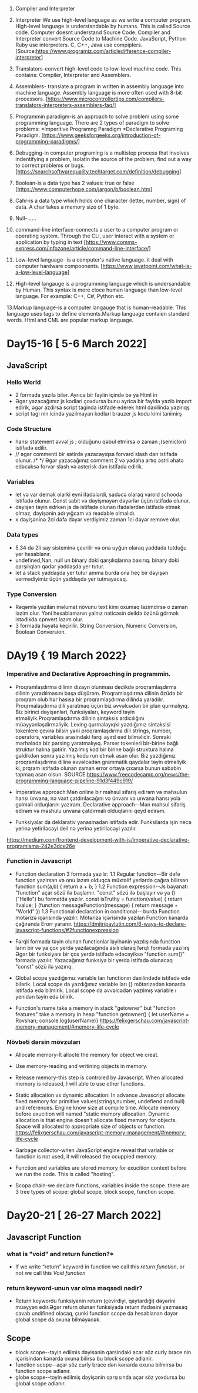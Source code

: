1. Compiler and Interpreter
2. Interpreter
We use high-level language as we write a computer program. High-level language  is understandable by humans. This is called Source code.  Computer doesnt understand Source Code.  Compiler and Interpreter convert Source Code to Machine Code. JavaScript, Python Ruby use interpreters.  C, C++, Java use compiplers.
[Source:https://www.programiz.com/articledifference-compiler-interpreter]

3. Translators-convert high-level code to low-level machine code.
This contains: Compiler, Interpreter and Assemblers.

4. Assemblers- translate a program in written in assembly language into machine language. Assembly language is more often used with 8-bit processors. [https://www.microcontrollertips.com/compilers-translators-interpreters-assemblers-faq/]

5. Programmin paradigm-is an approach to solve problem using some programming language. There are 2 types of paradigm to solve problems: *Imperitive Programng Paradigm *Declarative Programing Paradigm.  [https://www.geeksforgeeks.org/introduction-of-programming-paradigms/]

6. Debugging-in computer programing is a multistep process that involves indentifying a problem, isolatin the source of the problem, find out a way to correct  problems or bugs. [https://searchsoftwarequality.techtarget.com/definition/debugging]

7. Boolean-is a data type has 2 values: true or false [https://www.computerhope.com/jargon/b/boolean.htm]

8. Cahr-is a data type which holds one character (letter, number, sign) of data.  A char takes a memory size of 1 byte.

9. Null-......

10. command-line interface-connects a user to a computer program or operating system.  Through the CLi, user interact with a system or application by typing in text [https://www.comms-express.com/infozone/article/command-line-interface/]

11. Low-level language- is a computer's native language. it deal with computer hardware compoonents. [https://www.javatpoint.com/what-is-a-low-level-language]

12.  High-level langauge is a programming language which is undersandable by Human.  This syntax is more cloce human language than low-level language. For example: C++, C#, Python etc.

13.Markup language-is a computer langauge that is human-readable. This language uses tags to define elements.Markup language contaien  standard words. Html and CML are popular markup language.


# Day15-16 [ 5-6 March 2022]

## JavaScript

### Hello World
 - 2 formada yazıla bilər. Ayrıca bir faylin içində bə ya Html in
 - Əgər yazacağımız js kodlari çoxdursa bunu ayrica bir faylda yazib import edirik, əgər azdirsa script taginda istifade ederek html daxilində yaziriqş
 - script tagi nin icində yazilmayan kodlari brauzer js kodu kimi tanimirş

 ### Code Structure
  - hansı statement əvvəl js ; olduğunu qəbul etmirsə o zaman ;(semiclon) istifadə edilir.
  - // əgər commenti  bir sətirdə yazacayıqsa forvard slash dan istifadə olunur. /* */ Əgər yazacağımız comment 2 və yadaha artıq əstri əhatə edəcəksə forvar slash və asterisk dən istifadə edirik.

  ### Variables
   - let və var  demək olarki eyni ifadələrdi, sadəcə olaraq varold schooda istifadə olunur.  Const sabit və dəyişməyən dəyərlər üçün istifadə olunur.
   - dəyişən təyin edrkən js də istifadə olunan ifadələrdən istifadə etmək olmaz, dəyişənin adı yığcam və readable  olmalıdı.
   - x dəyişəninə 2ci dəfə dəyər verdiyimiz zaman 1ci dəyər remove olur.

  ### Data types
   - 5.34 də 2li say sisteminə çevrilir və ona uyğun olaraq yaddada tutduğu yer hesablanır.
   - undefined,Nan, null un binary dəki qarşılıqlarına baxırıq. binary dəki qarşılıqları qədər yaddaşda yer tutur.
   - let a  stack yaddaşda yer tutur amma burda ona heç bir dəyişən vermədiyimiz üçün yaddaşda yer tutmayacaq.

  ### Type Conversion
   - Rəqəmlə yazilan məlumat növunu text kimi oxumaq lazimdirsə o zaman lazim olur.  Yəni hesablamanın yalnız nəticəsin deildə özünü görmək istədikdə cpnvert lazım olur.
   - 3 formada həyata keçirilir. String Conversion, Numeric Conversion, Boolean Conversion.

# DAy19 { 19 March 2022}

### Imperative and Declarative Approaching in programmin.
 - Proqramlaşdırma dilinin dizayn olunması dedikdə proqramlaşdırma dilinin yaradılmasını başa düşürəm. Proqramlaşdırma dilinin özüdə bir proqram olub hər hasısa bir proqramlaşdırma dilində yaradılır. Proqrmalaşdırma dili yaratmaq üçün biz əvvəlcədən bir plan qurmalıyıq. Biz birinci dəyişənləri, funksiyaları, keyword  təyin etməliyik.Proqramlaşdırma dilinin sintaksis ardıcılığını müəyyənləşdirməliyik. Lexing qurmalayıqki yazdığımız  sintaksisi  tokenlere çevirə bilsin yəni proqramlaşdırma dili strings, number, operators, variables arasindaki fərqi ayırd eəd bilməlidir. Sonraki mərhələdə biz parsing yaratmalıyıq. Parser tokenleri  bir-birine bağlı struktur halına gətirir.  Yazılmış kod bir birine bağlı struktura halına gəldikdən sonra yazılmış kodu run etmək asan olur.
 Biz yazdığımız proqramlaşdırma dilinə əvvəlcədən grammatik qaydalar təyin etməliyik ki, prqram istifadə olunan zaman error ortaya çıxarsa bunun səbəbin tapmaq asan olsun.
 SOURCE:https://www.freecodecamp.org/news/the-programming-language-pipeline-91d3f449c919/

 - İmperative approach:Mən online bir məhsul sifariş         edirəm və məhsulun hansı ünvana, nə vaxt çatdırılacağını və ünvanı və unvana hansı yola gəlməli olduqlarını yazıram.
   Declarative approach--Mən məhsul sifariş edirəm və məshulu unvana çatdırmalı olduqlarını qeyd edirəm.

 - Funksiyalar da deklarativ yanasmadan istifadə edir. Funksilarda işin necə yerinə yetiriləcəyi deil nə yerinə yetiriləcəyi yazılır.

  https://medium.com/frontend-development-with-js/imperative-declarative-programlama-242e3dce26e


  ### Function in Javascript
   - Function declaration 3 formada yazılır:
      1.1 Regular function--Bir dəfə function yazirsan və onu lazım olduqca müxtəlif yerlərdə çağıra bilirsən
        function sum(a,b) {
          return a + b;
        }
      1.2 Function expression--Js bəyanatı "function" açar sözü ilə başlamır. "const" sözü ilə başlayır və ya () ("Hello") bu formatda yazılır.
       const isTruthy = function(value) {
         return !!value;
       }
       (function messageFunction(message) {
         return message + "World"
       })
      1.3 Functional declaration in conditional-- burda Function mötərizə içərisində yazılır.  Mötərizə içərisində yazılan Function kənarda çağıranda Erorr yaranır.
      https://dmitripavlutin.com/6-ways-to-declare-javascript-functions/#2functionexpression

   - Fərqli formada təyin olunan functionlar layihənin yazılışında function ların  bir və ya çox yerdə yazılacağında asılı olaraq fərqli formada yazılırş Əgər bir funksiyanı bir çox yerdə istifadə edəcəyiksə "function sum()" formada yazılır. Yazacağımız funksiya bir yerdə istifadə olunacaq "const" sözü ilə yazırıq.

   - Global scope yazdığıımız variable ları functionın daxilindədə istifadə edə bilərik. Local scope da yazdığımız variable ları {} mötərizədən kənarda istifadə edə bilmirik. Local scope da  əvvəlcədən yazılmış variable ı yenidən təyin edə bilirik.

   - Function's name  take a memory in stack "getowner" but "function features" take a memory in heap "function getowner() { let userName = Rovshan; console.log(userName)}
    https://felixgerschau.com/javascript-memory-management/#memory-life-cycle


  ### Növbəti dərsin mövzuları
   - Allocate memory-İt allocte the memory for object we creat.
   - Use memory-reading and writining objects in memory.
   - Release memory-this step is controled by Javascript. When allocated memory is released, I will able to use other functions.

   - Static allocation vs dynamic allocation: In advance  Javascript allocate fixed memory for primitive values(strings,number, undefiend and null) and references. Engine know size at compile time. Allocate memory before exucition will named "static memory allocation. Dynamic allocation is that engine doesn't allocate fixed memory for objects.  Space will allocated to appropriate size of objects or function.
   https://felixgerschau.com/javascript-memory-management/#memory-life-cycle

   - Garbage collector-when JavaScript engine reveal that variable or function is not used, it will released the ocuppied memory.

   - Function and variables are stored memory for exucition context before we run the code. This is called "hosting".

   - Scopa chain-we declare functions, variables inside the scope.  there are 3 tree types of scope: global scope, block scope, function scope.



   # Day20-21 [ 26-27 March 2022]

   ## Javascript Function

   ### what is "void" and return function?*
   - If we write “return” keyword in  function we call this *return function*, or not we call this *Void function*

   ### return keyword-unun var olma məqsədi nədir?
   - Return keywordu  funksiyanin return (çevirdiyi, qaytardıği) dəyərini müəyyən edir.Əgər return olunan funksiyada return ifadəsini  yazmasaq cavab undifined olacaq, çunki function scope da hesablanan dəyər global scope da oxuna bilməyəcək.

  ## Scope

   - block scope--təyin edilmis dəyisənin qarsindaki acar söz curly brace nin içərisindən kənarda oxuna bilirsə bu block scope adlanir.
   - function scope--açar söz curly brace dən kənarda oxuna bilmirsə bu function scope adlanır.
   - globe scope--təyin edilmiş dəyişənin qarşısında açar söz yoxdursa bu global scope adlanır.






